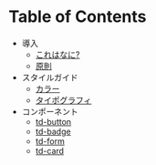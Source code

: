 # Table of Contents

* 導入
  * [これはなに?](introduction/what-is-this.md)
  * [原則](introduction/principle.md)
* スタイルガイド
  * [カラー](styleguide/colors.md)
  * [タイポグラフィ](styleguide/typography.md)
* コンポーネント
  * [td-button](components/button.md)
  * [td-badge](components/badge.md)
  * [td-form](components/form.md)
  * [td-card](components/card.md)
